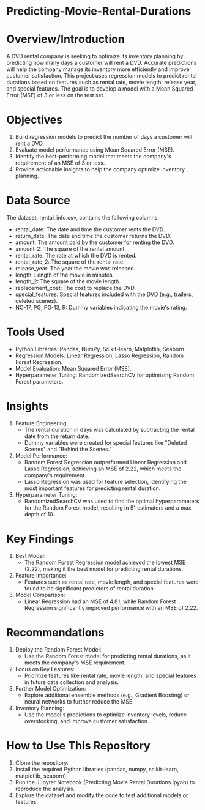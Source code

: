 # Predicting-Movie-Rental-Durations

# Overview/Introduction

A DVD rental company is seeking to optimize its inventory planning by predicting how many days a customer will rent a DVD. Accurate predictions will help the company manage its inventory more efficiently and improve customer satisfaction. This project uses regression models to predict rental durations based on features such as rental rate, movie length, release year, and special features. The goal is to develop a model with a Mean Squared Error (MSE) of 3 or less on the test set.

# Objectives

1. Build regression models to predict the number of days a customer will rent a DVD.
2. Evaluate model performance using Mean Squared Error (MSE).
3. Identify the best-performing model that meets the company's requirement of an MSE of 3 or less.
4. Provide actionable insights to help the company optimize inventory planning.

# Data Source

The dataset, rental_info.csv, contains the following columns:
  - rental_date: The date and time the customer rents the DVD.
  - return_date: The date and time the customer returns the DVD.
  - amount: The amount paid by the customer for renting the DVD.
  - amount_2: The square of the rental amount.
  - rental_rate: The rate at which the DVD is rented.
  - rental_rate_2: The square of the rental rate.
  - release_year: The year the movie was released.
  - length: Length of the movie in minutes.
  - length_2: The square of the movie length.
  - replacement_cost: The cost to replace the DVD.
  - special_features: Special features included with the DVD (e.g., trailers, deleted scenes).
  - NC-17, PG, PG-13, R: Dummy variables indicating the movie's rating.

# Tools Used

- Python Libraries: Pandas, NumPy, Scikit-learn, Matplotlib, Seaborn
- Regression Models: Linear Regression, Lasso Regression, Random Forest Regression.
- Model Evaluation: Mean Squared Error (MSE).
- Hyperparameter Tuning: RandomizedSearchCV for optimizing Random Forest parameters.

# Insights

1. Feature Engineering:
    - The rental duration in days was calculated by subtracting the rental date from the return date.
    - Dummy variables were created for special features like "Deleted Scenes" and "Behind the Scenes."
2. Model Performance:
    - Random Forest Regression outperformed Linear Regression and Lasso Regression, achieving an MSE of 2.22, which meets the company's requirement.
    - Lasso Regression was used for feature selection, identifying the most important features for predicting rental duration.
3. Hyperparameter Tuning:
    - RandomizedSearchCV was used to find the optimal hyperparameters for the Random Forest model, resulting in 51 estimators and a max depth of 10.

# Key Findings

1. Best Model:
    - The Random Forest Regression model achieved the lowest MSE (2.22), making it the best model for predicting rental durations.
2. Feature Importance:
    - Features such as rental rate, movie length, and special features were found to be significant predictors of rental duration.
3. Model Comparison:
    - Linear Regression had an MSE of 4.81, while Random Forest Regression significantly improved performance with an MSE of 2.22.

# Recommendations

1. Deploy the Random Forest Model:
    - Use the Random Forest model for predicting rental durations, as it meets the company's MSE requirement.
2. Focus on Key Features:
    - Prioritize features like rental rate, movie length, and special features in future data collection and analysis.
3. Further Model Optimization:
    - Explore additional ensemble methods (e.g., Gradient Boosting) or neural networks to further reduce the MSE.
4. Inventory Planning:
    - Use the model's predictions to optimize inventory levels, reduce overstocking, and improve customer satisfaction.

# How to Use This Repository

1. Clone the repository.
2. Install the required Python libraries (pandas, numpy, scikit-learn, matplotlib, seaborn).
3. Run the Jupyter Notebook (Predicting Movie Rental Durations.ipynb) to reproduce the analysis.
4. Explore the dataset and modify the code to test additional models or features.
